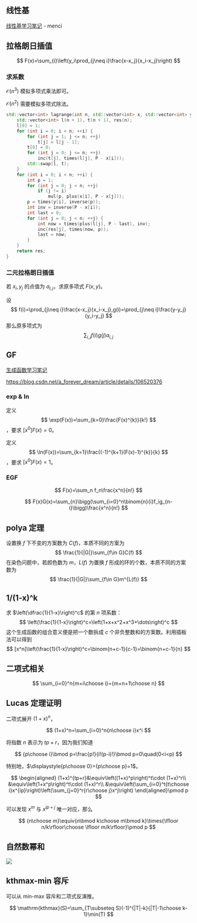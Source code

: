 ## 线性基

[线性基学习笔记](https://oi.men.ci/linear-basis-notes/) - menci

## 拉格朗日插值

$$
F(x)=\sum_{i}\left(y_i\prod_{j\neq i}\frac{x-x_j}{x_i-x_j}\right)
$$

### 求系数

$\mathcal O(n^3)$ 模拟多项式乘法即可。

$\mathcal O(n^2)$ 需要模拟多项式除法。

```cpp
std::vector<int> lagrange(int n, std::vector<int> x, std::vector<int> y) {
	std::vector<int> l(n + 1), t(n + 1), res(n);
	l[0] = 1;
	for (int i = 0; i < n; ++i) {
		for (int j = 1; j <= n; ++j)
			t[j] = l[j - 1];
		t[0] = 0;
		for (int j = 0; j <= n; ++j)
			inc(t[j], times(l[j], P - x[i]));
		std::swap(l, t);
	}
	for (int i = 0; i < n; ++i) {
		int p = 1;
		for (int j = 0; j < n; ++j)
			if (j != i)
				mul(p, plus(x[i], P - x[j]));
		p = times(y[i], inverse(p));
		int inv = inverse(P - x[i]);
		int last = 0;
		for (int j = 0; j < n; ++j) {
			int now = times(plus(l[j], P - last), inv);
			inc(res[j], times(now, p));
			last = now;
		}
	}
	return res;
}
```

### 二元拉格朗日插值

若 $x_i,y_j$ 的点值为 $a_{i,j}$，求原多项式 $F(x,y)$。

设 
$$
f(i)=\prod_{j\neq i}\frac{x-x_j}{x_i-x_j},g(i)=\prod_{j\neq i}\frac{y-y_j}{y_i-y_j}
$$
那么原多项式为
$$
\sum_{i,j}f(i)g(j)a_{i,j}
$$

## GF

[生成函数学习笔记](https://www.cnblogs.com/UntitledCpp/p/GeneratingFunction_Study.html)

https://blog.csdn.net/a_forever_dream/article/details/106520376

### exp & ln

定义
$$
\exp(F(x))=\sum_{k=0}\frac{F(x)^{k}}{k!}
$$
，要求 $[x^0]F(x)=0$。

定义
$$
\ln(F(x))=\sum_{k=1}\frac{(-1)^{k+1}(F(x)-1)^{k}}{k}
$$
，要求 $[x^0]F(x)=1$。

### EGF

$$
F(x)=\sum_n f_n\frac{x^n}{n!}
$$

$$
F(x)G(x)=\sum_{n}\bigg(\sum_{i=0}^n\binom{n}{i}f_ig_{n-i}\bigg)\frac{x^n}{n!}
$$



## polya 定理

设置换 $f$ 下不变的方案数为 $C(f)$，本质不同的方案为
$$
\frac{1}{|G|}\sum_{f\in G}C(f)
$$
在染色问题中，若颜色数为 $m$，$L(f)$ 为置换 $f$ 形成的环的个数，本质不同的方案数为
$$
\frac{1}{|G|}\sum_{f\in G}m^{L(f)}
$$

## 1/(1-x)^k

求 $\left(\dfrac{1}{1-x}\right)^c$ 的第 $n$ 项系数：
$$
\left(\frac{1}{1-x}\right)^c=\left(1+x+x^2+x^3+\dots\right)^c
$$
这个生成函数的组合意义便是把一个数拆成 $c$ 个非负整数和的方案数。利用插板法可以得到
$$
[x^n]\left(\frac{1}{1-x}\right)^c=\binom{n+c-1}{c-1}=\binom{n+c-1}{n}
$$

## 二项式相关

$$
\sum_{i=0}^n{m+i\choose i}={m+n+1\choose n}
$$

## Lucas 定理证明

二项式展开 $(1+x)^n$，

$$
(1+x)^n=\sum_{i=0}^n{n\choose i}x^i
$$

将指数 $n$ 表示为 $tp+r$，因为我们知道

$$
{p\choose i}\bmod p=\frac{p!}{i!(p-i)!}\bmod p=0\quad(0<i<p)
$$

特别地，$\displaystyle{p\choose 0}={p\choose p}=1$。

$$
\begin{aligned}
(1+x)^{tp+r}&\equiv\left((1+x)^p\right)^t\cdot (1+x)^r\\
&\equiv\left(1+x^p\right)^t\cdot (1+x)^r\\
&\equiv\left(\sum_{i=0}^t{t\choose i}x^{ip}\right)\left(\sum_{j=0}^r{r\choose j}x^j\right)
\end{aligned}\pmod p
$$

可以发现 $x^m$ 与 $x^{ip+j}$ 唯一对应，那么

$$
{n\choose m}\equiv{n\bmod k\choose m\bmod k}\times{\lfloor n/k\rfloor\choose \lfloor m/k\rfloor}\pmod p
$$

## 自然数幂和

![](https://z3.ax1x.com/2021/10/12/5ejEH1.jpg)

## kthmax-min 容斥

可以从 min-max 容斥和二项式反演推。

$$
\mathrm{kthmax}(S)=\sum_{T\subseteq S}(-1)^{|T|-k}{|T|-1\choose k-1}\min(T)
$$

